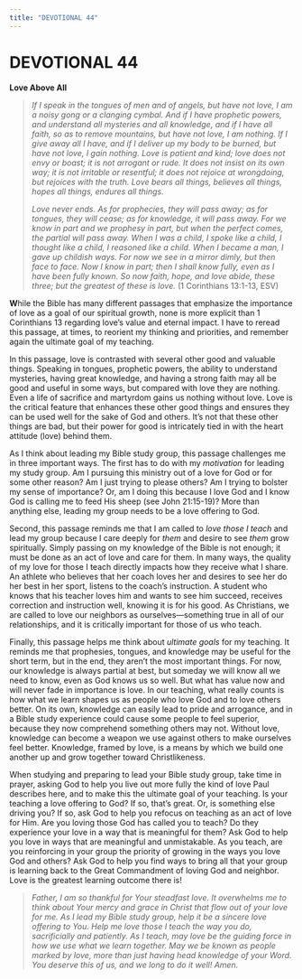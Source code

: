 ```yaml
---
title: "DEVOTIONAL 44"
---
```

# DEVOTIONAL 44

**Love Above All**

> *If I speak in the tongues of men and of angels, but have not love, I
> am a noisy gong or a clanging cymbal. And if I have prophetic powers,
> and understand all mysteries and all knowledge, and if I have all
> faith, so as to remove mountains, but have not love, I am nothing. If
> I give away all I have, and if I deliver up my body to be burned, but
> have not love, I gain nothing. Love is patient and kind; love does not
> envy or boast; it is not arrogant or rude. It does not insist on its
> own way; it is not irritable or resentful; it does not rejoice at
> wrongdoing, but rejoices with the truth. Love bears all things,
> believes all things, hopes all things, endures all things.*
>
> *Love never ends. As for prophecies, they will pass away; as for
> tongues, they will cease; as for knowledge, it will pass away. For we
> know in part and we prophesy in part, but when the perfect comes, the
> partial will pass away. When I was a child, I spoke like a child, I
> thought like a child, I reasoned like a child. When I became a man, I
> gave up childish ways. For now we see in a mirror dimly, but then face
> to face. Now I know in part; then I shall know fully, even as I have
> been fully known. So now faith, hope, and love abide, these three; but
> the greatest of these is love.* (1 Corinthians 13:1-13, ESV)

**W**hile the Bible has many different passages that emphasize the
importance of love as a goal of our spiritual growth, none is more
explicit than 1 Corinthians 13 regarding love’s value and eternal
impact. I have to reread this passage, at times, to reorient my thinking
and priorities, and remember again the ultimate goal of my teaching.

In this passage, love is contrasted with several other good and valuable
things. Speaking in tongues, prophetic powers, the ability to understand
mysteries, having great knowledge, and having a strong faith may all be
good and useful in some ways, but compared with love they are nothing.
Even a life of sacrifice and martyrdom gains us nothing without love.
Love is the critical feature that enhances these other good things and
ensures they can be used well for the sake of God and others. It’s not
that these other things are bad, but their power for good is intricately
tied in with the heart attitude (love) behind them.

As I think about leading my Bible study group, this passage challenges
me in three important ways. The first has to do with my *motivation* for
leading my study group. Am I pursuing this ministry out of a love for
God or for some other reason? Am I just trying to please others? Am I
trying to bolster my sense of importance? Or, am I doing this because I
love God and I know God is calling me to feed His sheep (see John
21:15-19)? More than anything else, leading my group needs to be a love
offering to God.

Second, this passage reminds me that I am called to *love those I teach*
and lead my group because I care deeply for *them* and desire to see
*them* grow spiritually. Simply passing on my knowledge of the Bible is
not enough; it must be done as an act of love and care for them. In many
ways, the quality of my love for those I teach directly impacts how they
receive what I share. An athlete who believes that her coach loves her
and desires to see her do her best in her sport, listens to the coach’s
instruction. A student who knows that his teacher loves him and wants to
see him succeed, receives correction and instruction well, knowing it is
for his good. As Christians, we are called to love our neighbors as
ourselves—something true in all of our relationships, and it is
critically important for those of us who teach.

Finally, this passage helps me think about *ultimate goals* for my
teaching. It reminds me that prophesies, tongues, and knowledge may be
useful for the short term, but in the end, they aren’t the most
important things. For now, our knowledge is always partial at best, but
someday we will know all we need to know, even as God knows us so well.
But what has value now and will never fade in importance is love. In our
teaching, what really counts is how what we learn shapes us as people
who love God and to love others better. On its own, knowledge can easily
lead to pride and arrogance, and in a Bible study experience could cause
some people to feel superior, because they now comprehend something
others may not. Without love, knowledge can become a weapon we use
against others to make ourselves feel better. Knowledge, framed by love,
is a means by which we build one another up and grow together toward
Christlikeness.

When studying and preparing to lead your Bible study group, take time in
prayer, asking God to help you live out more fully the kind of love Paul
describes here, and to make this the ultimate goal of your teaching. Is
your teaching a love offering to God? If so, that’s great. Or, is
something else driving you? If so, ask God to help you refocus on
teaching as an act of love for Him. Are you loving those God has called
you to teach? Do they experience your love in a way that is meaningful
for them? Ask God to help you love in ways that are meaningful and
unmistakable. As you teach, are you reinforcing in your group the
priority of growing in the ways you love God and others? Ask God to help
you find ways to bring all that your group is learning back to the Great
Commandment of loving God and neighbor. Love is the greatest learning
outcome there is!

> *Father, I am so thankful for Your steadfast love. It overwhelms me to
> think about Your mercy and grace in Christ that flow out of your love
> for me. As I lead my Bible study group, help it be a sincere love
> offering to You. Help me love those I teach the way you do,
> sacrificially and patiently. As I teach, may love be the guiding force
> in how we use what we learn together. May we be known as people marked
> by love, more than just having head knowledge of your Word. You
> deserve this of us, and we long to do it well! Amen.*
